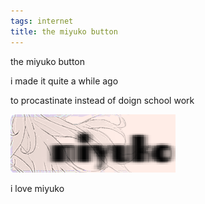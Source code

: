 ```yaml
---
tags: internet
title: the miyuko button
---
```


the miyuko button

i made it quite a while ago

to procastinate instead of doign school work

<div class="buttons">
    <a href="https://calayucu.com/" target="_blank">
        <img src="/assets/images/buttons/miyuko.webp" alt="miyuko" title="miyuko" loading="lazy">
    </a>
</div>

i love miyuko

